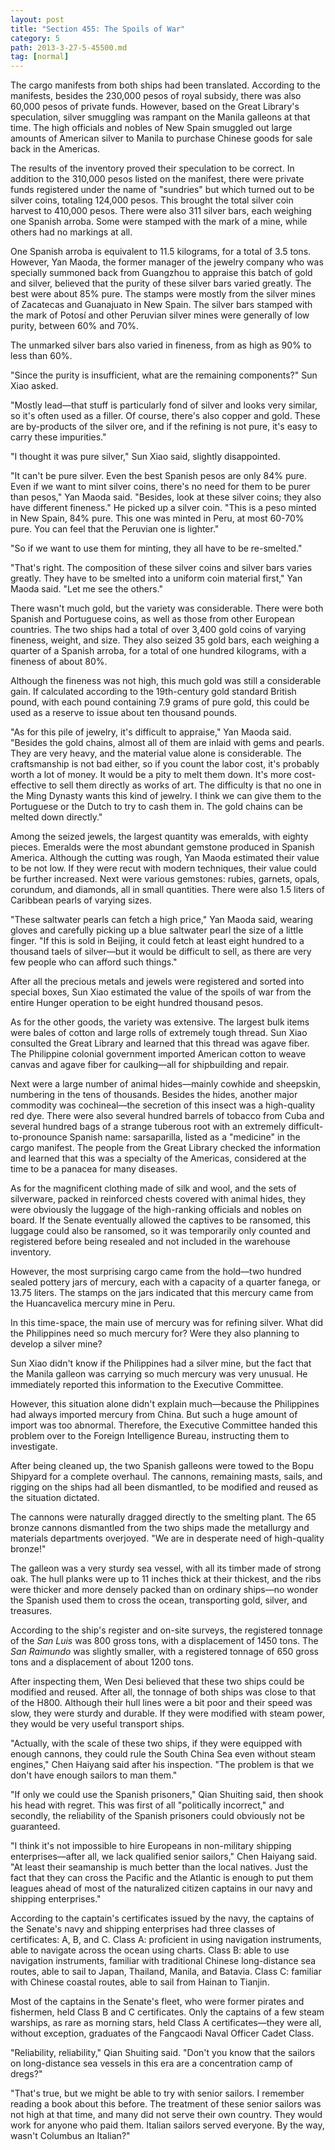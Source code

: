 ```yaml
---
layout: post
title: "Section 455: The Spoils of War"
category: 5
path: 2013-3-27-5-45500.md
tag: [normal]
---
```


The cargo manifests from both ships had been translated. According to the manifests, besides the 230,000 pesos of royal subsidy, there was also 60,000 pesos of private funds. However, based on the Great Library's speculation, silver smuggling was rampant on the Manila galleons at that time. The high officials and nobles of New Spain smuggled out large amounts of American silver to Manila to purchase Chinese goods for sale back in the Americas.

The results of the inventory proved their speculation to be correct. In addition to the 310,000 pesos listed on the manifest, there were private funds registered under the name of "sundries" but which turned out to be silver coins, totaling 124,000 pesos. This brought the total silver coin harvest to 410,000 pesos. There were also 311 silver bars, each weighing one Spanish arroba. Some were stamped with the mark of a mine, while others had no markings at all.

One Spanish arroba is equivalent to 11.5 kilograms, for a total of 3.5 tons. However, Yan Maoda, the former manager of the jewelry company who was specially summoned back from Guangzhou to appraise this batch of gold and silver, believed that the purity of these silver bars varied greatly. The best were about 85% pure. The stamps were mostly from the silver mines of Zacatecas and Guanajuato in New Spain. The silver bars stamped with the mark of Potosí and other Peruvian silver mines were generally of low purity, between 60% and 70%.

The unmarked silver bars also varied in fineness, from as high as 90% to less than 60%.

"Since the purity is insufficient, what are the remaining components?" Sun Xiao asked.

"Mostly lead—that stuff is particularly fond of silver and looks very similar, so it's often used as a filler. Of course, there's also copper and gold. These are by-products of the silver ore, and if the refining is not pure, it's easy to carry these impurities."

"I thought it was pure silver," Sun Xiao said, slightly disappointed.

"It can't be pure silver. Even the best Spanish pesos are only 84% pure. Even if we want to mint silver coins, there's no need for them to be purer than pesos," Yan Maoda said. "Besides, look at these silver coins; they also have different fineness." He picked up a silver coin. "This is a peso minted in New Spain, 84% pure. This one was minted in Peru, at most 60-70% pure. You can feel that the Peruvian one is lighter."

"So if we want to use them for minting, they all have to be re-smelted."

"That's right. The composition of these silver coins and silver bars varies greatly. They have to be smelted into a uniform coin material first," Yan Maoda said. "Let me see the others."

There wasn't much gold, but the variety was considerable. There were both Spanish and Portuguese coins, as well as those from other European countries. The two ships had a total of over 3,400 gold coins of varying fineness, weight, and size. They also seized 35 gold bars, each weighing a quarter of a Spanish arroba, for a total of one hundred kilograms, with a fineness of about 80%.

Although the fineness was not high, this much gold was still a considerable gain. If calculated according to the 19th-century gold standard British pound, with each pound containing 7.9 grams of pure gold, this could be used as a reserve to issue about ten thousand pounds.

"As for this pile of jewelry, it's difficult to appraise," Yan Maoda said. "Besides the gold chains, almost all of them are inlaid with gems and pearls. They are very heavy, and the material value alone is considerable. The craftsmanship is not bad either, so if you count the labor cost, it's probably worth a lot of money. It would be a pity to melt them down. It's more cost-effective to sell them directly as works of art. The difficulty is that no one in the Ming Dynasty wants this kind of jewelry. I think we can give them to the Portuguese or the Dutch to try to cash them in. The gold chains can be melted down directly."

Among the seized jewels, the largest quantity was emeralds, with eighty pieces. Emeralds were the most abundant gemstone produced in Spanish America. Although the cutting was rough, Yan Maoda estimated their value to be not low. If they were recut with modern techniques, their value could be further increased. Next were various gemstones: rubies, garnets, opals, corundum, and diamonds, all in small quantities. There were also 1.5 liters of Caribbean pearls of varying sizes.

"These saltwater pearls can fetch a high price," Yan Maoda said, wearing gloves and carefully picking up a blue saltwater pearl the size of a little finger. "If this is sold in Beijing, it could fetch at least eight hundred to a thousand taels of silver—but it would be difficult to sell, as there are very few people who can afford such things."

After all the precious metals and jewels were registered and sorted into special boxes, Sun Xiao estimated the value of the spoils of war from the entire Hunger operation to be eight hundred thousand pesos.

As for the other goods, the variety was extensive. The largest bulk items were bales of cotton and large rolls of extremely tough thread. Sun Xiao consulted the Great Library and learned that this thread was agave fiber. The Philippine colonial government imported American cotton to weave canvas and agave fiber for caulking—all for shipbuilding and repair.

Next were a large number of animal hides—mainly cowhide and sheepskin, numbering in the tens of thousands. Besides the hides, another major commodity was cochineal—the secretion of this insect was a high-quality red dye. There were also several hundred barrels of tobacco from Cuba and several hundred bags of a strange tuberous root with an extremely difficult-to-pronounce Spanish name: sarsaparilla, listed as a "medicine" in the cargo manifest. The people from the Great Library checked the information and learned that this was a specialty of the Americas, considered at the time to be a panacea for many diseases.

As for the magnificent clothing made of silk and wool, and the sets of silverware, packed in reinforced chests covered with animal hides, they were obviously the luggage of the high-ranking officials and nobles on board. If the Senate eventually allowed the captives to be ransomed, this luggage could also be ransomed, so it was temporarily only counted and registered before being resealed and not included in the warehouse inventory.

However, the most surprising cargo came from the hold—two hundred sealed pottery jars of mercury, each with a capacity of a quarter fanega, or 13.75 liters. The stamps on the jars indicated that this mercury came from the Huancavelica mercury mine in Peru.

In this time-space, the main use of mercury was for refining silver. What did the Philippines need so much mercury for? Were they also planning to develop a silver mine?

Sun Xiao didn't know if the Philippines had a silver mine, but the fact that the Manila galleon was carrying so much mercury was very unusual. He immediately reported this information to the Executive Committee.

However, this situation alone didn't explain much—because the Philippines had always imported mercury from China. But such a huge amount of import was too abnormal. Therefore, the Executive Committee handed this problem over to the Foreign Intelligence Bureau, instructing them to investigate.

After being cleaned up, the two Spanish galleons were towed to the Bopu Shipyard for a complete overhaul. The cannons, remaining masts, sails, and rigging on the ships had all been dismantled, to be modified and reused as the situation dictated.

The cannons were naturally dragged directly to the smelting plant. The 65 bronze cannons dismantled from the two ships made the metallurgy and materials departments overjoyed. "We are in desperate need of high-quality bronze!"

The galleon was a very sturdy sea vessel, with all its timber made of strong oak. The hull planks were up to 11 inches thick at their thickest, and the ribs were thicker and more densely packed than on ordinary ships—no wonder the Spanish used them to cross the ocean, transporting gold, silver, and treasures.

According to the ship's register and on-site surveys, the registered tonnage of the *San Luis* was 800 gross tons, with a displacement of 1450 tons. The *San Raimundo* was slightly smaller, with a registered tonnage of 650 gross tons and a displacement of about 1200 tons.

After inspecting them, Wen Desi believed that these two ships could be modified and reused. After all, the tonnage of both ships was close to that of the H800. Although their hull lines were a bit poor and their speed was slow, they were sturdy and durable. If they were modified with steam power, they would be very useful transport ships.

"Actually, with the scale of these two ships, if they were equipped with enough cannons, they could rule the South China Sea even without steam engines," Chen Haiyang said after his inspection. "The problem is that we don't have enough sailors to man them."

"If only we could use the Spanish prisoners," Qian Shuiting said, then shook his head with regret. This was first of all "politically incorrect," and secondly, the reliability of the Spanish prisoners could obviously not be guaranteed.

"I think it's not impossible to hire Europeans in non-military shipping enterprises—after all, we lack qualified senior sailors," Chen Haiyang said. "At least their seamanship is much better than the local natives. Just the fact that they can cross the Pacific and the Atlantic is enough to put them leagues ahead of most of the naturalized citizen captains in our navy and shipping enterprises."

According to the captain's certificates issued by the navy, the captains of the Senate's navy and shipping enterprises had three classes of certificates: A, B, and C. Class A: proficient in using navigation instruments, able to navigate across the ocean using charts. Class B: able to use navigation instruments, familiar with traditional Chinese long-distance sea routes, able to sail to Japan, Thailand, Manila, and Batavia. Class C: familiar with Chinese coastal routes, able to sail from Hainan to Tianjin.

Most of the captains in the Senate's fleet, who were former pirates and fishermen, held Class B and C certificates. Only the captains of a few steam warships, as rare as morning stars, held Class A certificates—they were all, without exception, graduates of the Fangcaodi Naval Officer Cadet Class.

"Reliability, reliability," Qian Shuiting said. "Don't you know that the sailors on long-distance sea vessels in this era are a concentration camp of dregs?"

"That's true, but we might be able to try with senior sailors. I remember reading a book about this before. The treatment of these senior sailors was not high at that time, and many did not serve their own country. They would work for anyone who paid them. Italian sailors served everyone. By the way, wasn't Columbus an Italian?"